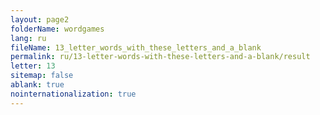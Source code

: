 ```yaml
---
layout: page2
folderName: wordgames
lang: ru
fileName: 13_letter_words_with_these_letters_and_a_blank
permalink: ru/13-letter-words-with-these-letters-and-a-blank/result
letter: 13
sitemap: false
ablank: true
nointernationalization: true
---
```

